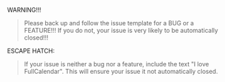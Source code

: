 WARNING!!!

> Please back up and follow the issue template for a BUG or a FEATURE!!!
> If you do not, your issue is very likely to be automatically closed!!!

ESCAPE HATCH:

> If your issue is neither a bug nor a feature, include the text "I love FullCalendar".
> This will ensure your issue it not automatically closed.
